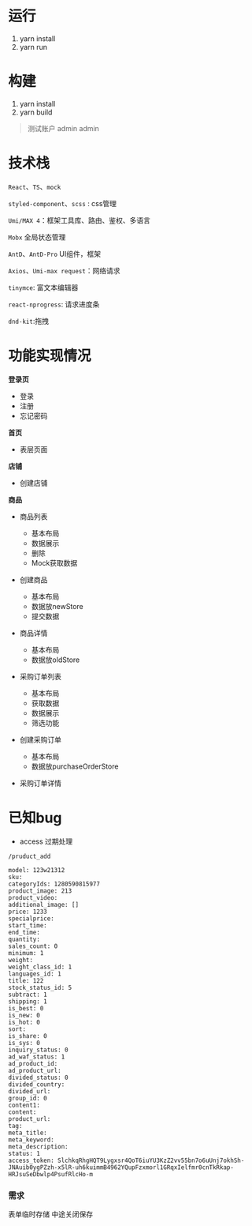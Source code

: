 # 运行
1. yarn install
2. yarn run

# 构建

1. yarn install
2. yarn build

> 测试账户 
> admin 
> admin

# 技术栈


`React`、`TS`、`mock`

`styled-component`、`scss` : css管理

`Umi/MAX 4`：框架工具库、路由、鉴权、多语言

`Mobx` 全局状态管理

`AntD`、`AntD-Pro` UI组件，框架

`Axios`、`Umi-max request`：网络请求

`tinymce`: 富文本编辑器

`react-nprogress`: 请求进度条

`dnd-kit`:拖拽


# 功能实现情况

**登录页**

- 登录
- 注册
- 忘记密码

**首页**

- 表层页面

**店铺**

- 创建店铺


**商品**

- 商品列表
    - 基本布局
    - 数据展示
    - 删除
    - Mock获取数据

- 创建商品
    - 基本布局
    - 数据放newStore
    - 提交数据

- 商品详情
    - 基本布局
    - 数据放oldStore

- 采购订单列表
    - 基本布局
    - 获取数据
    - 数据展示
    - 筛选功能

- 创建采购订单
    - 基本布局
    - 数据放purchaseOrderStore

- 采购订单详情

# 已知bug

- access 过期处理


```
/pruduct_add 

model: 123w21312
sku: 
categoryIds: 1280590815977
product_image: 213
product_video: 
additional_image: []
price: 1233
specialprice: 
start_time: 
end_time: 
quantity: 
sales_count: 0
minimum: 1
weight: 
weight_class_id: 1
languages_id: 1
title: 122
stock_status_id: 5
subtract: 1
shipping: 1
is_best: 0
is_new: 0
is_hot: 0
sort: 
is_share: 0
is_sys: 0
inquiry_status: 0
ad_waf_status: 1
ad_product_id: 
ad_product_url: 
divided_status: 0
divided_country: 
divided_url:   
group_id: 0
content1: 
content: 
product_url: 
tag: 
meta_title: 
meta_keyword: 
meta_description: 
status: 1
access_token: SlchkqRhgHQT9Lygxsr4QoT6iuYU3KzZ2vv55bn7o6uUnj7okhSh-JNAuib0ygPZzh-x5lR-uh6kuimmB4962YQupFzxmorl1GRqxIelfmr0cnTkRkap-HRJsuSeDbwlp4PsufRlcHo-m

```

### 需求

表单临时存储
中途关闭保存